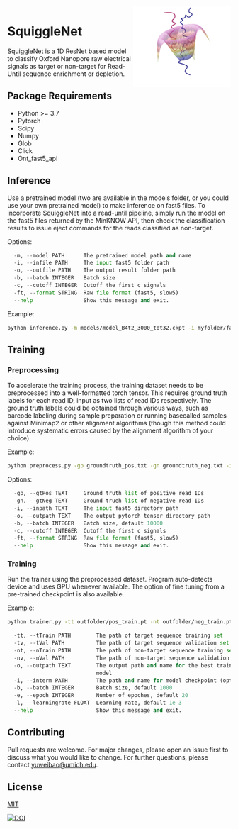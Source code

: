 <img align="right" width="220" height="180" src="imgs/SquiggleNet.png" alt="SquiggleNet logo"> 

# SquiggleNet

SquiggleNet is a 1D ResNet based model to classify Oxford Nanopore raw electrical signals as target or non-target for Read-Until sequence enrichment or depletion. 

## Package Requirements

- Python >= 3.7
- Pytorch
- Scipy
- Numpy
- Glob
- Click
- Ont_fast5_api



## Inference
Use a pretrained model (two are available in the models folder, or you could use your own pretrained model) to make inference on fast5 files. To incorporate SquiggleNet into a read-until pipeline, simply run the model on the fast5 files returned by the MinKNOW API, then check the classification results to issue eject commands for the reads classified as non-target.

Options:
```python
  -m, --model PATH      The pretrained model path and name
  -i, --infile PATH     The input fast5 folder path
  -o, --outfile PATH    The output result folder path
  -b, --batch INTEGER   Batch size
  -c, --cutoff INTEGER  Cutoff the first c signals
  -ft, --format STRING  Raw file format (fast5, slow5)  
  --help                Show this message and exit.
```

Example:
```bash
python inference.py -m models/model_B4t2_3000_tot32.ckpt -i myfolder/fast5 -o outfolder
```

## Training

### Preprocessing
To accelerate the training process, the training dataset needs to be preprocessed into a well-formatted torch tensor. This requires ground truth labels for each read ID, input as two lists of read IDs respectively. The ground truth labels could be obtained through various ways, such as barcode labeling during sample preparation or running basecalled samples against Minimap2 or other alignment algorithms (though this method could introduce systematic errors caused by the alignment algorithm of your choice). 

Example:
```bash
python preprocess.py -gp groundtruth_pos.txt -gn groundtruth_neg.txt -i myfolder/fast5 -o outfolder
```

Options:
```python
  -gp, --gtPos TEXT     Ground truth list of positive read IDs
  -gn, --gtNeg TEXT     Ground trueh list of negative read IDs
  -i, --inpath TEXT     The input fast5 directory path
  -o, --outpath TEXT    The output pytorch tensor directory path
  -b, --batch INTEGER   Batch size, default 10000
  -c, --cutoff INTEGER  Cutoff the first c signals
  -ft, --format STRING  Raw file format (fast5, slow5)
  --help                Show this message and exit.
```

### Training
Run the trainer using the preprocessed dataset. Program auto-detects device and uses GPU whenever available. The option of fine tuning from a pre-trained checkpoint is also available.

Example:
```bash
python trainer.py -tt outfolder/pos_train.pt -nt outfolder/neg_train.pt -tv outfolder/pos_val.pt -nv outfolder/neg_val.pt -o trainedModel.ckpt
```

```python
  -tt, --tTrain PATH        The path of target sequence training set
  -tv, --tVal PATH          The path of target sequence validation set
  -nt, --nTrain PATH        The path of non-target sequence training set
  -nv, --nVal PATH          The path of non-target sequence validation set
  -o, --outpath TEXT        The output path and name for the best trained
                            model
  -i, --interm PATH         The path and name for model checkpoint (optional)
  -b, --batch INTEGER       Batch size, default 1000
  -e, --epoch INTEGER       Number of epoches, default 20
  -l, --learningrate FLOAT  Learning rate, default 1e-3
  --help                    Show this message and exit.
```

## Contributing
Pull requests are welcome. For major changes, please open an issue first to discuss what you would like to change. For further questions, please contact yuweibao@umich.edu.


## License
[MIT](https://choosealicense.com/licenses/mit/)

[![DOI](https://zenodo.org/badge/326563198.svg)](https://zenodo.org/badge/latestdoi/326563198)
